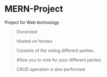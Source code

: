 # MERN-Project
Project for Web technology
> Docerized 

> Hosted on heroku

> Consists of the voting different parties.

> Allow you to vote for your different parties.

> CRUD operation is also performed
